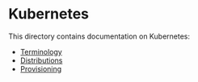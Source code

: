# Kubernetes

This directory contains documentation on Kubernetes:

- [Terminology](./terminology.md)
- [Distributions](./distributions/README.md)
- [Provisioning](./provisioning/README.md)